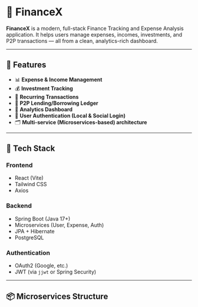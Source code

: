 # 💸 FinanceX

**FinanceX** is a modern, full-stack Finance Tracking and Expense Analysis application. It helps users manage expenses, incomes, investments, and P2P transactions — all from a clean, analytics-rich dashboard.

---

## 🚀 Features

- 📊 **Expense & Income Management**
- 💰 **Investment Tracking**
- 🔁 **Recurring Transactions**
- 👥 **P2P Lending/Borrowing Ledger**
- 🧾 **Analytics Dashboard**
- 🔐 **User Authentication (Local & Social Login)**
- 🗂️ **Multi-service (Microservices-based) architecture**

---

## 🧱 Tech Stack

### Frontend
- React (Vite)
- Tailwind CSS
- Axios

### Backend
- Spring Boot (Java 17+)
- Microservices (User, Expense, Auth)
- JPA + Hibernate
- PostgreSQL

### Authentication
- OAuth2 (Google, etc.)
- JWT (via `jjwt` or Spring Security)

---

## 📦 Microservices Structure

